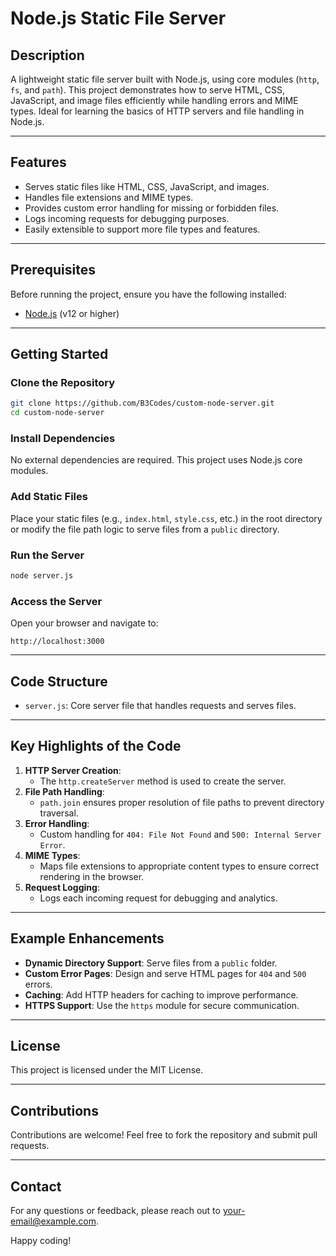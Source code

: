 # Node.js Static File Server

## Description

A lightweight static file server built with Node.js, using core modules (`http`, `fs`, and `path`). This project demonstrates how to serve HTML, CSS, JavaScript, and image files efficiently while handling errors and MIME types. Ideal for learning the basics of HTTP servers and file handling in Node.js.

---

## Features

- Serves static files like HTML, CSS, JavaScript, and images.
- Handles file extensions and MIME types.
- Provides custom error handling for missing or forbidden files.
- Logs incoming requests for debugging purposes.
- Easily extensible to support more file types and features.

---

## Prerequisites

Before running the project, ensure you have the following installed:

- [Node.js](https://nodejs.org/) (v12 or higher)

---

## Getting Started

### Clone the Repository

```bash
git clone https://github.com/B3Codes/custom-node-server.git
cd custom-node-server
```

### Install Dependencies

No external dependencies are required. This project uses Node.js core modules.

### Add Static Files

Place your static files (e.g., `index.html`, `style.css`, etc.) in the root directory or modify the file path logic to serve files from a `public` directory.

### Run the Server

```bash
node server.js
```

### Access the Server

Open your browser and navigate to:

```
http://localhost:3000
```

---

## Code Structure

- `server.js`: Core server file that handles requests and serves files.

---

## Key Highlights of the Code

1. **HTTP Server Creation**:
   - The `http.createServer` method is used to create the server.
2. **File Path Handling**:
   - `path.join` ensures proper resolution of file paths to prevent directory traversal.
3. **Error Handling**:
   - Custom handling for `404: File Not Found` and `500: Internal Server Error`.
4. **MIME Types**:
   - Maps file extensions to appropriate content types to ensure correct rendering in the browser.
5. **Request Logging**:
   - Logs each incoming request for debugging and analytics.

---

## Example Enhancements

- **Dynamic Directory Support**: Serve files from a `public` folder.
- **Custom Error Pages**: Design and serve HTML pages for `404` and `500` errors.
- **Caching**: Add HTTP headers for caching to improve performance.
- **HTTPS Support**: Use the `https` module for secure communication.

---

## License

This project is licensed under the MIT License.

---

## Contributions

Contributions are welcome! Feel free to fork the repository and submit pull requests.

---

## Contact

For any questions or feedback, please reach out to [your-email@example.com](mailto:your-email@example.com).

Happy coding!
